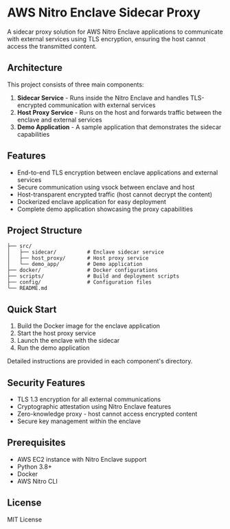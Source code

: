 # AWS Nitro Enclave Sidecar Proxy

A sidecar proxy solution for AWS Nitro Enclave applications to communicate with external services using TLS encryption, ensuring the host cannot access the transmitted content.

## Architecture

This project consists of three main components:

1. **Sidecar Service** - Runs inside the Nitro Enclave and handles TLS-encrypted communication with external services
2. **Host Proxy Service** - Runs on the host and forwards traffic between the enclave and external services
3. **Demo Application** - A sample application that demonstrates the sidecar capabilities

## Features

- End-to-end TLS encryption between enclave applications and external services
- Secure communication using vsock between enclave and host
- Host-transparent encrypted traffic (host cannot decrypt the content)
- Dockerized enclave application for easy deployment
- Complete demo application showcasing the proxy capabilities

## Project Structure

```
├── src/
│   ├── sidecar/          # Enclave sidecar service
│   ├── host_proxy/       # Host proxy service
│   └── demo_app/         # Demo application
├── docker/               # Docker configurations
├── scripts/              # Build and deployment scripts
├── config/               # Configuration files
└── README.md
```

## Quick Start

1. Build the Docker image for the enclave application
2. Start the host proxy service
3. Launch the enclave with the sidecar
4. Run the demo application

Detailed instructions are provided in each component's directory.

## Security Features

- TLS 1.3 encryption for all external communications
- Cryptographic attestation using Nitro Enclave features
- Zero-knowledge proxy - host cannot access encrypted content
- Secure key management within the enclave

## Prerequisites

- AWS EC2 instance with Nitro Enclave support
- Python 3.8+
- Docker
- AWS Nitro CLI

## License

MIT License
